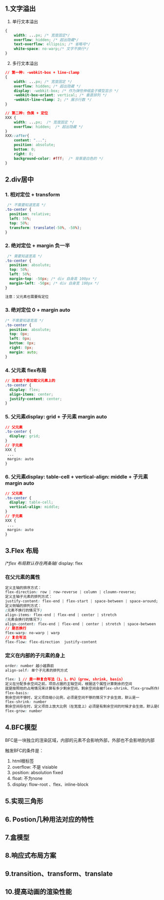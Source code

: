 ## 1.文字溢出

1. 单行文本溢出

```CSS
{
    width: ...px; /* 宽度固定*/ 
    overflow: hidden; /* 超出隐藏*/ 
    text-overflow: ellipsis; /* 省略号*/ 
    white-space: no-warp;/* 文字不换行*/ 
}
```
2. 多行文本溢出
```CSS
// 第一种: -webkit-box + line-clamp
{
    width: ...px; /* 宽度固定 */ 
    overflow: hidden; /* 超出隐藏 */ 
    display: -webkit-box; /* 作为弹性伸缩盒子模型显示 */ 
    -webkit-box-orient: vertical; /* 垂直排列 */ 
    -webkit-line-clamp: 2; /* 展示行数 */ 
}

// 第二种: 伪类 + 定位
XXX {
    width: ...px;  /* 宽度固定 */ 
    overflow: hidden;  /* 超出隐藏 */ 
}
XXX::after{
    content: "...";
    position: absolute;
    bottom: 0;
    right: 0;
    background-color: #fff;  /* 背景是白色的 */ 
}
```
## 2.div居中
### 1. 相对定位 + transform
```css
 /* 不需要知道宽高 */
.to-center {
  position: relative;
  left: 50%;
  top: 50%;
  transform: translate(-50%, -50%); 
}
```
### 2. 绝对定位 + margin 负一半
```css
 /* 需要知道宽高 */
.to-center {
  position: absolute;
  top: 50%;
  left: 50%;
  margin-top: -50px; /* div 自身高 100px */ 
  margin-left: -50px; /* div 自身宽 100px */ 
}

注意：父元素也需要有定位
```

### 3. 绝对定位 0 + margin auto 
```css
/* 不需要知道宽高 */
.to-center {
  position: absolute;
  top: 0px;
  left: 0px;
  bottom: 0px;
  right: 0px;
  margin: auto;
}
```
### 4. 父元素 flex布局
```css
// 注意这个是加载父元素上的
.to-center {
  display: flex;
  align-items: center;
  justify-content: center;
}
```
### 5. 父元素display: grid + 子元素 margin auto
```css
// 父元素
.to-center {
  display: grid;
}
// 子元素
XXX {
 ...
 margin: auto
}
```

### 6. 父元素display: table-cell + vertical-align: middle + 子元素 margin auto
```css
// 父元素
.to-center {
  display: table-cell;
  vertical-align: middle;
}
// 子元素
XXX {
 ...
 margin: auto
}
```
## 3.Flex 布局

/**flex 布局默认存在两条轴*/
display: flex
### 在父元素的属性
```css
定义主轴的排序方式：
flex-direction: row | row-reverse | column | cloumn-reverse;
定义主轴子元素的排列方式：
justify-content: flex-end | flex-start | space-between | space-around;
定义侧轴的排列方式：
(元素不换行的情况下)
align-items: flex-end | flex-end | center | stretch
(元素会换行的情况下)
align-content: flex-end | flex-end | center | stretch | space-between | space-around
// 是否换行
flex-warp: no-warp | warp
// 复合写法
flex-flow: flex-direction  justify-content
```
### 定义在内部的子元素的身上
```css
order: number 越小越靠前
align-self: 单个子元素的排列方式

flex: 1 // 是一种复合写法（1，1，0%）（grow, shrink, basis）
定义在分配多余空间之前，项目占据的主轴空间，根据这个属性计算剩余的空间
就是按照他的占用情况来计算有多少剩余空间，剩余空间会被flex-shrink、flex-grow所作用
flex-basis: 
剩余空间不够时，定义项目缩小比例，必须是空间不够的情况下才会生效，默认是一
flex-shrink: number
剩余空间存在时，定义项目上放大比例（在宽度上）必须是有剩余空间的时候才会生效，默认是0
flex-grow: number 
```

## 4.BFC模型
BFC是一块独立的渲染区域，内部的元素不会影响外部，外部也不会影响到内部

触发BFC的条件是：
1. html根标签
2. overflow: 不是 visiable
3. position: absolution fixed
4. float: 不为none
5. display: flow-root 、flex、inline-block



## 5.实现三角形

## 6. Postion几种用法对应的特性

## 7.盒模型

## 8.响应式布局方案

## 9.transition、transform、translate

## 10.提高动画的渲染性能
